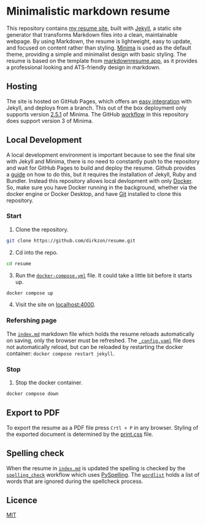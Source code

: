 # Minimalistic markdown resume

This repository contains [my resume site](https://dirkzon.github.io/resume/), built with [Jekyll](https://jekyllrb.com/), a static site generator that transforms Markdown files into a clean, maintainable webpage. By using Markdown, the resume is lightweight, easy to update, and focused on content rather than styling. [Minima](https://github.com/jekyll/minima) is used as the default theme, providing a simple and minimalist design with basic styling. The resume is based on the template from [markdownresume.app](https://markdownresume.app/), as it provides a professional looking and ATS-friendly design in markdown.

## Hosting

The site is hosted on GitHub Pages, which offers an [easy integration](https://docs.github.com/en/pages/setting-up-a-github-pages-site-with-jekyll/about-github-pages-and-jekyll) with Jekyll, and deploys from a branch. This out of the box deployment only supports version [2.5.1](https://pages.github.com/versions/) of Minima. The GitHub [workflow](.github/workflows/jekyll.yml) in this repository does support version 3 of Minima.

## Local Development

A local development environment is important because to see the final site with Jekyll and Minima, there is no need to constantly push to the repository and wait for GitHub Pages to build and deploy the resume. Github provides a [guide](https://docs.github.com/en/pages/setting-up-a-github-pages-site-with-jekyll/testing-your-github-pages-site-locally-with-jekyll) on how to do this, but it requires the installation of Jekyll, Ruby and Bundler. Instead this repository allows local devlopment with only [Docker](https://www.docker.com/). So, make sure you have Docker running in the background, whether via the docker engine or Docker Desktop, and have [Git](https://git-scm.com/downloads) installed to clone this repository.

### Start

1. Clone the repository.
```sh
git clone https://github.com/dirkzon/resume.git
```

2. Cd into the repo.
```sh
cd resume
```

3. Run the [`docker-compose.yml`](docker-compose.yml) file. It could take a little bit before it starts up.
```sh
docker compose up
```

4. Visit the site on [localhost:4000](http://localhost:4000/).

### Refershing page

The [`index.md`](index.md) markdown file which holds the resume reloads automatically on saving, only the browser must be refreshed. The [`_config.yaml`](_config.yaml) file does not automatically reload, but can be reloaded by restarting the docker container: `docker compose restart jekyll`.

### Stop
1. Stop the docker container.
```sh
docker compose down
```

## Export to PDF

To export the resume as a PDF file press `Crtl + P` in any browser. Styling of the exported document is determined by the [print.css](/assets//css/print.css) file.

## Spelling check

When the resume in [`index.md`](index.md) is updated the spelling is checked by the [`spelling_check`](./.github/workflows/spelling_check.yml) workflow which uses [PySpelling](https://facelessuser.github.io/pyspelling/). The [`wordlist`](.wordlist.txt) holds a list of words that are ignored during the spellcheck process.

## Licence

[MIT](./LICENCE)
